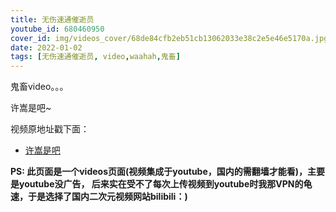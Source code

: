 ```yaml
---
title: 无伤速通催逝员
youtube_id: 680460950
cover_id: img/videos_cover/68de84cfb2eb51cb13062033e38c2e5e46e5170a.jpg
date: 2022-01-02
tags: [无伤速通催逝员, video,waahah,鬼畜]
---
```

鬼畜video。。。

许嵩是吧~

视频原地址戳下面：

* [ 许嵩是吧](https://www.bilibili.com/video/av680460950)

**PS:	此页面是一个videos页面(视频集成于youtube，国内的需翻墙才能看)，主要是youtube没广告，
后来实在受不了每次上传视频到youtube时我那VPN的龟速，于是选择了国内二次元视频网站bilibili：)**
